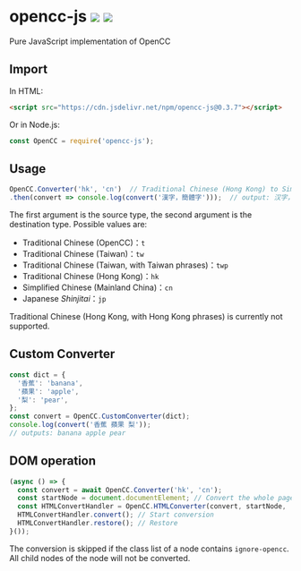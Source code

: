 # opencc-js [![](https://github.com/nk2028/opencc-js/workflows/Test/badge.svg)](https://github.com/nk2028/opencc-js/actions?query=workflow%3ATest) [![](https://data.jsdelivr.com/v1/package/npm/opencc-js/badge)](https://www.jsdelivr.com/package/npm/opencc-js)

Pure JavaScript implementation of OpenCC

## Import

In HTML:

```html
<script src="https://cdn.jsdelivr.net/npm/opencc-js@0.3.7"></script>
```

Or in Node.js:

```javascript
const OpenCC = require('opencc-js');
```

## Usage

```javascript
OpenCC.Converter('hk', 'cn')  // Traditional Chinese (Hong Kong) to Simplified Chinese
.then(convert => console.log(convert('漢字，簡體字')));  // output: 汉字，简体字
```

The first argument is the source type, the second argument is the destination type. Possible values are:

- Traditional Chinese (OpenCC)：`t`
- Traditional Chinese (Taiwan)：`tw`
- Traditional Chinese (Taiwan, with Taiwan phrases)：`twp`
- Traditional Chinese (Hong Kong)：`hk`
- Simplified Chinese (Mainland China)：`cn`
- Japanese _Shinjitai_：`jp`

Traditional Chinese (Hong Kong, with Hong Kong phrases) is currently not supported.

## Custom Converter

```javascript
const dict = {
  '香蕉': 'banana',
  '蘋果': 'apple',
  '梨': 'pear',
};
const convert = OpenCC.CustomConverter(dict);
console.log(convert('香蕉 蘋果 梨'));
// outputs: banana apple pear
```

## DOM operation

```javascript
(async () => {
  const convert = await OpenCC.Converter('hk', 'cn');
  const startNode = document.documentElement; // Convert the whole page
  const HTMLConvertHandler = OpenCC.HTMLConverter(convert, startNode, 'zh-HK', 'zh-CN'); // Convert all zh-HK to zh-CN
  HTMLConvertHandler.convert(); // Start conversion
  HTMLConvertHandler.restore(); // Restore
}());
```

The conversion is skipped if the class list of a node contains `ignore-opencc`. All child nodes of the node will not be converted.
